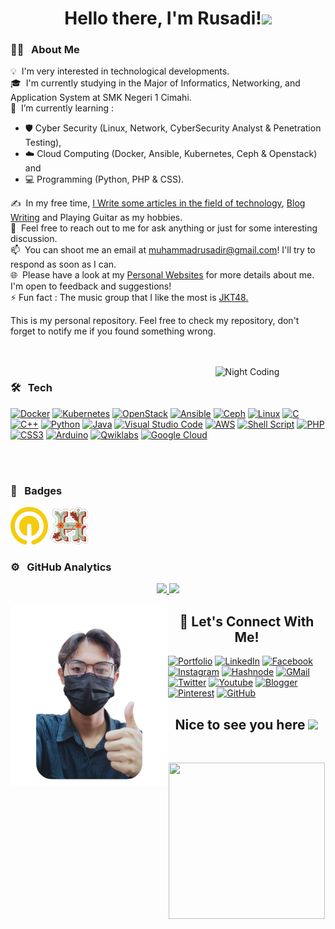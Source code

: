 
<!--
**rusadirr/rusadirr** is a ✨ _special_ ✨ repository because its `README.md` (this file) appears on your GitHub profile.
-->

<h1 align="center">Hello there, I'm Rusadi!<img src="https://raw.githubusercontent.com/MartinHeinz/MartinHeinz/master/wave.gif" width="30px"></h1>

### 👨‍💻 &nbsp; About Me

💡 &nbsp;I'm very interested in technological developments.\
🎓 &nbsp;I'm currently studying in the Major of Informatics, Networking, and Application System at SMK Negeri 1 Cimahi.\
🌱 &nbsp;I’m currently learning : 
- 🛡️ Cyber Security (Linux, Network, CyberSecurity Analyst & Penetration Testing), 
- ☁️ Cloud Computing (Docker, Ansible, Kubernetes, Ceph & Openstack) and 
- 💻 Programming (Python, PHP & CSS).

✍️ &nbsp;In my free time, [I Write some articles in the field of technology](https://project.rusadi.me/), [Blog Writing](https://blog.rusadi.me/) and Playing Guitar as my hobbies.\
💬 &nbsp;Feel free to reach out to me for ask anything or just for some interesting discussion.\
📫 &nbsp;You can shoot me an email at muhammadrusadir@gmail.com! I'll try to respond as soon as I can.\
🌐 &nbsp;Please have a look at my [Personal Websites](https://rusadi.me) for more details about me. I'm open to feedback and suggestions! \
⚡ Fun fact : The music group that I like the most is [JKT48.](https://jkt48.com/)

This is my personal repository. Feel free to check my repository, don't forget to notify me if you found something wrong.

<!-- 
<p align="center">
  <a href="https://readme.andyruwruw.com/api/now-playing?open">
   

    <img src="https://readme.andyruwruw.com/api/now-playing">
  </a>
</p>

https://open.spotify.com/album/3efKVeZU2FZtDEvvrIy2x9
https://open.spotify.com/track/2SGBEDwsOAOAHrrdAd304i

-->

<br><br>
<img width="35%" alt="Night Coding" src="https://i.pinimg.com/originals/e4/26/70/e426702edf874b181aced1e2fa5c6cde.gif" align="right"/>

### 🛠️ &nbsp; Tech
[![Docker](https://img.shields.io/badge/docker-%230db7ed.svg?style=for-the-badge&logo=docker&logoColor=white)](https://www.docker.com/)
[![Kubernetes](https://img.shields.io/badge/kubernetes-%23326ce5.svg?style=for-the-badge&logo=kubernetes&logoColor=white)](https://kubernetes.io/)
[![OpenStack](https://img.shields.io/badge/Openstack-%23f01742.svg?style=for-the-badge&logo=openstack&logoColor=white)](https://www.openstack.org/)
[![Ansible](https://img.shields.io/badge/ansible-%231A1918.svg?style=for-the-badge&logo=ansible&logoColor=white)](https://www.ansible.com/)
[![Ceph](https://img.shields.io/badge/ceph-%23EF5C55.svg?&style=for-the-badge&logo=ceph&logoColor=white)](https://ceph.io/en/)
[![Linux](https://img.shields.io/badge/-Linux-fcc624?style=for-the-badge&logo=linux&logoColor=white)](https://www.linuxfoundation.org/)
[![C](https://img.shields.io/badge/C-00599C?style=for-the-badge&logo=c&logoColor=white)](https://www.cprogramming.com/")
[![C++](https://img.shields.io/badge/C%2B%2B-00599C?style=for-the-badge&logo=c%2B%2B&logoColor=white)](https://isocpp.org/std/the-standard)
[![Python](https://img.shields.io/badge/Python-FFD43B?style=for-the-badge&logo=python&logoColor=darkgreen)](https://www.python.org)
[![Java](https://img.shields.io/badge/Java-ED8B00?style=for-the-badge&logo=java&logoColor=white)](https://www.java.com/en/)
[![Visual Studio Code](https://img.shields.io/badge/Visual_Studio_Code-0078D4?style=for-the-badge&logo=visual%20studio%20code&logoColor=white)](https://code.visualstudio.com/)
[![AWS](https://img.shields.io/badge/Amazon_AWS-232F3E?style=for-the-badge&logo=amazon-aws&logoColor=white)](https://aws.amazon.com/)
[![Shell Script](https://img.shields.io/badge/shell_script-%23121011.svg?style=for-the-badge&logo=gnu-bash&logoColor=white)]()
[![PHP](https://img.shields.io/badge/php-%23777BB4.svg?style=for-the-badge&logo=php&logoColor=white)](https://www.php.net/)
[![CSS3](https://img.shields.io/badge/CSS3-1572B6?style=for-the-badge&logo=css3&logoColor=white)]()
[![Arduino](https://img.shields.io/badge/Arduino-3186A0?style=for-the-badge&logo=arduino&logoColor=white)](https://www.arduino.cc/)
[![Qwiklabs](https://img.shields.io/badge/Qwiklabs-FFD700?style=for-the-badge&logo=qwiklabs&logoColor=white)](https://www.qwiklabs.com/)
[![Google Cloud](https://img.shields.io/badge/Google_Cloud-4285F4?style=for-the-badge&logo=google-cloud&logoColor=white)](https://cloud.google.com/)

<!--

[![]()]()

-->

<br><br>

### 🥇 &nbsp; Badges <br>
<a href="https://www.qwiklabs.com/public_profiles/d6de05fa-537a-4759-9b2b-ba310126bea0"><img src="Badges/Qwiklabs.png" alt="Qwiklabs Badge" width="60" height="60"></a> 
<a href="https://hacktoberfest.digitalocean.com/"><img src="Badges/Hacktoberfest21.png" alt="Hacktoberfest21 Badge" width="60" height="60"></a>

### ⚙️ &nbsp; GitHub Analytics
<p align="center">
<a href="https://github.com/rusadirr">
  <img height="150em" src="https://github-readme-stats-eight-theta.vercel.app/api?username=rusadirr&show_icons=true&theme=algolia&include_all_commits=true&count_private=true"/>
  <img height="150em" src="https://github-readme-stats-eight-theta.vercel.app/api/top-langs/?username=rusadirr&layout=compact&langs_count=8&theme=algolia"/>
</a>
</p>

<!-- 




BUAT BLOG  
(Work in Progress)




-->

<img src ="Images/rusadi.png" align = "left" width = 50%>
<div>
<h2 align='center'>🔗 Let's Connect With Me!</h2>

<!--
[<img align="top" alt="Portfolio" src="https://img.shields.io/badge/Portfolio-%23000000.svg?style=for-the-badge&logo=firefox&logoColor=#FF7139" />](https://rusadi.me/)
<br><br>
[<img align="top" alt="LinkedIn" src="https://img.shields.io/badge/LinkedIn-0077B5?style=for-the-badge&logo=linkedin&logoColor=white" />](http://www.linkedin.com/in/rusadirr)
<br><br>
[<img align="top" alt="Instagram" src="https://img.shields.io/badge/Instagram-E4405F?style=for-the-badge&logo=instagram&logoColor=white" />](https://www.instagram.com/rusadirr/)
<br><br>
-->

[![Portfolio](https://img.shields.io/badge/Portfolio-%23000000.svg?style=for-the-badge&logo=firefox&logoColor=#FF7139)](https://rusadi.me/)
[![LinkedIn](https://img.shields.io/badge/LinkedIn-0077B5?style=for-the-badge&logo=linkedin&logoColor=white)](https://www.linkedin.com/in/rusadirr/)
[![Facebook](https://img.shields.io/badge/Facebook-3B5998?style=for-the-badge&logo=facebook&logoColor=white)](https://www.facebook.com/in/rusadirr)
[![Instagram](https://img.shields.io/badge/Instagram-8A3AB9?style=for-the-badge&logo=instagram&logoColor=white)](https://www.instagram.com/rusadirr/)
[![Hashnode](https://img.shields.io/badge/Hashnode-2962FF?style=for-the-badge&logo=hashnode&logoColor=white)](https://project.rusadi.me)
[![GMail](https://img.shields.io/badge/-Gmail-D14836?style=for-the-badge&logo=Gmail&logoColor=white)](mailto:muhammadrusadir@gmail.com)
[![Twitter](https://img.shields.io/badge/-Twitter-1DA1F2?style=for-the-badge&logo=Twitter&logoColor=white)](https://twitter.com/rusadirr)
[![Youtube](https://img.shields.io/badge/Youtube-FF0000?style=for-the-badge&logo=youtube&logoColor=white)](https://www.youtube.com/channel/UCbrQqMITmLC7NtgiZnoE5ug)
[![Blogger](https://img.shields.io/badge/Blogger-FC4F08?style=for-the-badge&logo=blogger&logoColor=white)](https://blog.rusadi.me)
[![Pinterest](https://img.shields.io/badge/Pinterest-E60023?style=for-the-badge&logo=pinterest&logoColor=white)](https://id.pinterest.com/rusadirr)
[![GitHub](https://img.shields.io/badge/GitHub-100000?style=for-the-badge&logo=github&logoColor=white)](https://github.com/)
  
<h2 align='center'>Nice to see you here <img src="https://raw.githubusercontent.com/MartinHeinz/MartinHeinz/master/wave.gif" width="30px"></h2>
<br>
<p align='center'>
<img src="https://www.kibrispdr.org/dwn/6/background-thank-you-bergerak.gif" width="250" height="250" frameBorder="0" class="giphy-embed" allowFullScreen></img></p>
<br>
